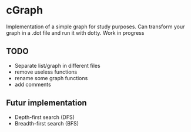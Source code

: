 # cGraph

Implementation of a simple graph for study purposes.
Can transform your graph in a .dot file and run it with dotty.
Work in progress

## TODO
 
  - Separate list/graph in different files
  - remove useless functions
  - rename some graph functions
  - add comments
  
## Futur implementation

- Depth-first search (DFS)
- Breadth-first search (BFS)
